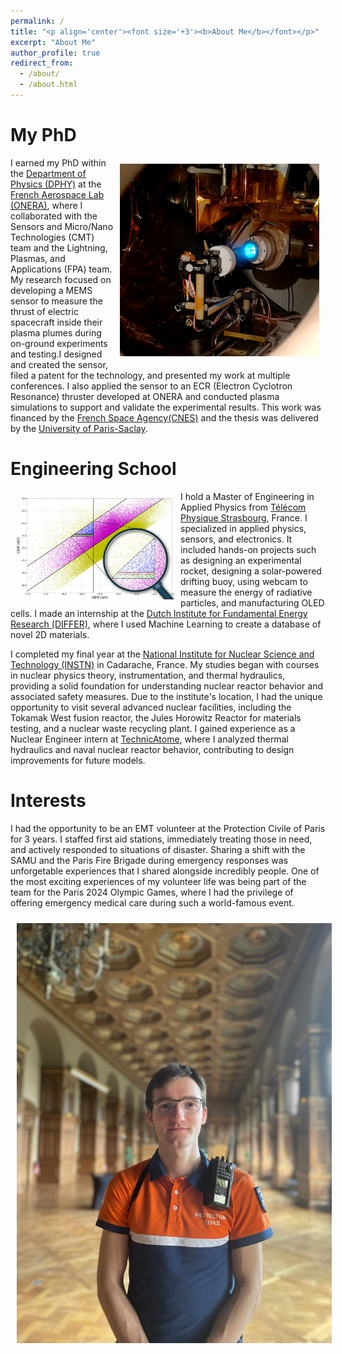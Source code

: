 ```yaml
---
permalink: /
title: "<p align='center'><font size='+3'><b>About Me</b></font></p>"
excerpt: "About Me"
author_profile: true
redirect_from: 
  - /about/
  - /about.html
---
```



# My PhD

<img style="float: right; padding: 10px 10px 10px 10px;" src="images/Bio/Thruster_firing.png" title="Diagnostic of an Electric Thruster" >

I earned my PhD within the [Department of Physics (DPHY)](https://www.onera.fr/en/dphy-research-units) at the [French Aerospace Lab (ONERA)](https://www.onera.fr/en), where I collaborated with the Sensors and Micro/Nano Technologies (CMT) team and the Lightning, Plasmas, and Applications (FPA) team. My research focused on developing a MEMS sensor to measure the thrust of electric spacecraft inside their plasma plumes during on-ground experiments and testing.I designed and created the sensor, filed a patent for the technology, and presented my work at multiple conferences. I also applied the sensor to an ECR (Electron Cyclotron Resonance) thruster developed at ONERA and conducted plasma simulations to support and validate the experimental results. This work was financed by the [French Space Agency(CNES)](https://cnes.fr/en) and the thesis was delivered by the [University of Paris-Saclay](https://www.universite-paris-saclay.fr/en). 


# Engineering School

<img style="float: left; padding: 10px 10px 10px 10px; width: 50%;" title="Virtual screening of AI-predicted 2D materials" src="images/Bio/DIFFER_internship.png">

I hold a Master of Engineering in Applied Physics from [Télécom Physique Strasbourg](https://www.telecom-physique.fr/en/school/about-us/), France. I specialized in applied physics, sensors, and electronics. It included hands-on projects such as designing an experimental rocket, designing a solar-powered drifting buoy, using webcam to measure the energy of radiative particles, and manufacturing OLED cells. I made an internship at the [Dutch Institute for Fundamental Energy Research (DIFFER)](https://www.differ.nl/), where I used Machine Learning to create a database of novel 2D materials.


I completed my final year at the [National Institute for Nuclear Science and Technology (INSTN)](https://instn.cea.fr/en/) in Cadarache, France. My studies began with courses in nuclear physics theory, instrumentation, and thermal hydraulics, providing a solid foundation for understanding nuclear reactor behavior and associated safety measures. Due to the institute's location, I had the unique opportunity to visit several advanced nuclear facilities, including the Tokamak West fusion reactor, the Jules Horowitz Reactor for materials testing, and a nuclear waste recycling plant. I gained experience as a Nuclear Engineer intern at [TechnicAtome](https://www.technicatome.com/en/), where I analyzed thermal hydraulics and naval nuclear reactor behavior, contributing to design improvements for future models. 



# Interests


I had the opportunity to be an EMT volunteer at the Protection Civile of Paris for 3 years. I staffed first aid stations, immediately treating those in need, and actively responded to situations of disaster. Sharing a shift with the SAMU and the Paris Fire Brigade during emergency responses was unforgetable experiences that I shared alongside incredibly people. One of the most exciting experiences of my volunteer life was being part of the team for the Paris 2024 Olympic Games, where I had the privilege of offering emergency medical care during such a world-famous event.

<img style="padding: 10px 10px 10px 10px;" title="Myself during a protection civile event" src="images/Bio/protection_civile.jpg">

